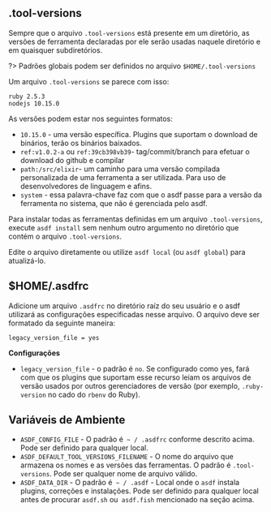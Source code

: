 ## .tool-versions

Sempre que o arquivo `.tool-versions` está presente em um diretório, as versões de ferramenta declaradas por ele serão usadas naquele diretório e em quaisquer subdiretórios.

?> Padrões globais podem ser definidos no arquivo `$HOME/.tool-versions`

Um arquivo `.tool-versions` se parece com isso:

```
ruby 2.5.3
nodejs 10.15.0
```

As versões podem estar nos seguintes formatos:

- `10.15.0` - uma versão específica. Plugins que suportam o download de binários, terão os binários baixados.
- `ref:v1.0.2-a` ou `ref:39cb398vb39`- tag/commit/branch para efetuar o download do github e compilar
- `path:/src/elixir`- um caminho para uma versão compilada personalizada de uma ferramenta a ser utilizada. Para uso de desenvolvedores de linguagem e afins.
- `system` - essa palavra-chave faz com que o asdf passe para a versão da ferramenta no sistema, que não é gerenciada pelo asdf.

Para instalar todas as ferramentas definidas em um arquivo `.tool-versions`, execute `asdf install` sem nenhum outro argumento no diretório que contém o arquivo `.tool-versions`.

Edite o arquivo diretamente ou utilize `asdf local` (ou `asdf global`) para atualizá-lo.

## \$HOME/.asdfrc

Adicione um arquivo `.asdfrc` no diretório raíz do seu usuário e o asdf utilizará as configurações especificadas nesse arquivo. O arquivo deve ser formatado da seguinte maneira:

```
legacy_version_file = yes
```

**Configurações**

- `legacy_version_file` - o padrão é `no`. Se configurado como yes, fará com que os plugins que suportam esse recurso leiam os arquivos de versão usados por outros gerenciadores de versão (por exemplo, `.ruby-version` no cado do `rbenv` do Ruby).

## Variáveis de Ambiente

- `ASDF_CONFIG_FILE` - O padrão é` ~ / .asdfrc` conforme descrito acima. Pode ser definido para qualquer local.
- `ASDF_DEFAULT_TOOL_VERSIONS_FILENAME` - O nome do arquivo que armazena os nomes e as versões das ferramentas. O padrão é `.tool-versions`. Pode ser qualquer nome de arquivo válido.
- `ASDF_DATA_DIR` - O padrão é` ~ / .asdf` - Local onde o `asdf` instala plugins, correções e instalações. Pode ser definido para qualquer local antes de procurar `asdf.sh` ou` asdf.fish` mencionado na seção acima.